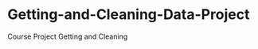 Getting-and-Cleaning-Data-Project
=================================

Course Project Getting and Cleaning
